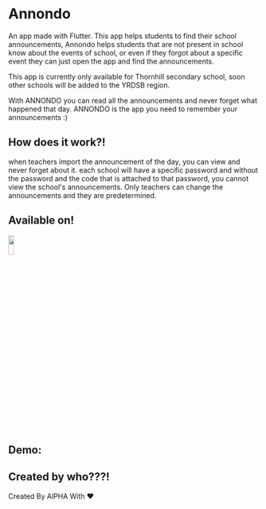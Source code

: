 
# Annondo

An app made with Flutter. This app helps students to find their school announcements, Annondo helps students that are not present in school know about the events of school, or even if they forgot about a specific event they can just open the app and find the announcements.

This app is currently only available for Thornhill secondary school, soon other schools will be added to the YRDSB region.

With ANNONDO you can read all the announcements and never forget what happened that day.
ANNONDO is the app you need to remember your announcements :)
## How does it work?!
when teachers import the announcement of the day, you can view and never forget about it.
each school will have a specific password and without the password and the code that is attached to that password, you cannot view the school's announcements.
Only teachers can change the announcements and they are predetermined.


## Available on!


<img src="https://www.svgrepo.com/show/303139/google-play-badge-logo.svg" width="15%" height="10%" href="https://play.google.com/store/apps/details?id=com.announdo.announdo">
<a><img src="https://www.svgrepo.com/show/303128/download-on-the-app-store-apple-logo.svg" width="15%" height="10" href="https://apps.apple.com/us/app/annondo/id1623010127"></a>

## Demo:


## Created by who???!

Created By AlPHA With ❤️